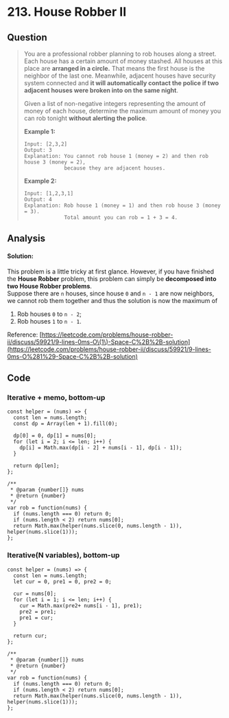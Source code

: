 # 213. House Robber II

## Question

> You are a professional robber planning to rob houses along a street. Each house has a certain amount of money stashed. All houses at this place are **arranged in a circle.** That means the first house is the neighbor of the last one. Meanwhile, adjacent houses have security system connected and **it will automatically contact the police if two adjacent houses were broken into on the same night**.
>
> Given a list of non-negative integers representing the amount of money of each house, determine the maximum amount of money you can rob tonight **without alerting the police**.
>
> **Example 1:**
>
> ```text
> Input: [2,3,2]
> Output: 3
> Explanation: You cannot rob house 1 (money = 2) and then rob house 3 (money = 2),
>              because they are adjacent houses.
> ```
>
> **Example 2:**
>
> ```text
> Input: [1,2,3,1]
> Output: 4
> Explanation: Rob house 1 (money = 1) and then rob house 3 (money = 3).
>              Total amount you can rob = 1 + 3 = 4.
> ```

## Analysis

#### Solution: 

This problem is a little tricky at first glance. However, if you have finished the **House Robber** problem, this problem can simply be **decomposed into two House Robber problems**.  
Suppose there are `n` houses, since house `0` and `n - 1` are now neighbors, we cannot rob them together and thus the solution is now the maximum of

1. Rob houses `0` to `n - 2`;
2. Rob houses `1` to `n - 1`.

Reference: [https://leetcode.com/problems/house-robber-ii/discuss/59921/9-lines-0ms-O\(1\)-Space-C%2B%2B-solution](https://leetcode.com/problems/house-robber-ii/discuss/59921/9-lines-0ms-O%281%29-Space-C%2B%2B-solution)

## Code

### Iterative + memo, bottom-up

```text
const helper = (nums) => {
  const len = nums.length;
  const dp = Array(len + 1).fill(0);
  
  dp[0] = 0, dp[1] = nums[0];
  for (let i = 2; i <= len; i++) {
    dp[i] = Math.max(dp[i - 2] + nums[i - 1], dp[i - 1]);
  }
  
  return dp[len];
};

/**
 * @param {number[]} nums
 * @return {number}
 */
var rob = function(nums) {
  if (nums.length === 0) return 0;
  if (nums.length < 2) return nums[0];
  return Math.max(helper(nums.slice(0, nums.length - 1)), helper(nums.slice(1)));
};
```

### Iterative\(N variables\), bottom-up

```text
const helper = (nums) => {
  const len = nums.length;
  let cur = 0, pre1 = 0, pre2 = 0;
  
  cur = nums[0];
  for (let i = 1; i <= len; i++) {
    cur = Math.max(pre2+ nums[i - 1], pre1);
    pre2 = pre1;
    pre1 = cur;
  }
  
  return cur;
};

/**
 * @param {number[]} nums
 * @return {number}
 */
var rob = function(nums) {
  if (nums.length === 0) return 0;
  if (nums.length < 2) return nums[0];
  return Math.max(helper(nums.slice(0, nums.length - 1)), helper(nums.slice(1)));
};

 
```

